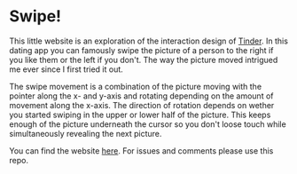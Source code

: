 # Swipe!

This little website is an exploration of the interaction design of [Tinder](https://tinder.com/). In this dating app you can famously swipe the picture of a person to the right if you like them or the left if you don't. The way the picture moved intrigued me ever since I first tried it out.

The swipe movement is a combination of the picture moving with the pointer along the x- and y-axis and rotating depending on the amount of movement along the x-axis. The direction of rotation depends on wether you started swiping in the upper or lower half of the picture. This keeps enough of the picture underneath the cursor so you don't loose touch while simultaneously revealing the next picture.

You can find the website [here](https://luke-codewalker.github.io/swipe/). For issues and comments please use this repo.
